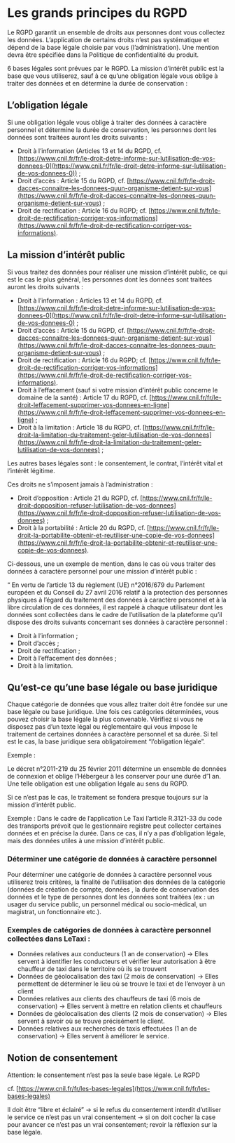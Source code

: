 # Les grands principes du RGPD

Le RGPD garantit un ensemble de droits aux personnes dont vous collectez les données. L’application de certains droits n’est pas systématique et dépend de la base légale choisie par vous (l’administration). Une mention devra être spécifiée dans la Politique de confidentialité du produit.

6 bases légales sont prévues par le RGPD. La mission d’intérêt public est la base que vous utiliserez, sauf à ce qu’une obligation légale vous oblige à traiter des données et en détermine la durée de conservation :

## L’obligation légale

Si une obligation légale vous oblige à traiter des données à caractère personnel et détermine la durée de conservation, les personnes dont les données sont traitées auront les droits suivants :

* Droit à l’information (Articles 13 et 14 du RGPD, cf. [https://www.cnil.fr/fr/le-droit-detre-informe-sur-lutilisation-de-vos-donnees-0](https://www.cnil.fr/fr/le-droit-detre-informe-sur-lutilisation-de-vos-donnees-0)) ;
* Droit d’accès : Article 15 du RGPD, cf. [https://www.cnil.fr/fr/le-droit-dacces-connaitre-les-donnees-quun-organisme-detient-sur-vous](https://www.cnil.fr/fr/le-droit-dacces-connaitre-les-donnees-quun-organisme-detient-sur-vous) ;
* Droit de rectification : Article 16 du RGPD; cf. [https://www.cnil.fr/fr/le-droit-de-rectification-corriger-vos-informations](https://www.cnil.fr/fr/le-droit-de-rectification-corriger-vos-informations).

## La mission d’intérêt public

Si vous traitez des données pour réaliser une mission d’intérêt public, ce qui est le cas le plus général, les personnes dont les données sont traitées auront les droits suivants :

* Droit à l’information : Articles 13 et 14 du RGPD, cf. [https://www.cnil.fr/fr/le-droit-detre-informe-sur-lutilisation-de-vos-donnees-0](https://www.cnil.fr/fr/le-droit-detre-informe-sur-lutilisation-de-vos-donnees-0) ;
* Droit d’accès : Article 15 du RGPD, cf. [https://www.cnil.fr/fr/le-droit-dacces-connaitre-les-donnees-quun-organisme-detient-sur-vous](https://www.cnil.fr/fr/le-droit-dacces-connaitre-les-donnees-quun-organisme-detient-sur-vous) ;
* Droit de rectification : Article 16 du RGPD; cf. [https://www.cnil.fr/fr/le-droit-de-rectification-corriger-vos-informations](https://www.cnil.fr/fr/le-droit-de-rectification-corriger-vos-informations).
* Droit à l’effacement (sauf si votre mission d’intérêt public concerne le domaine de la santé) : Article 17 du RGPD, cf. [https://www.cnil.fr/fr/le-droit-leffacement-supprimer-vos-donnees-en-ligne](https://www.cnil.fr/fr/le-droit-leffacement-supprimer-vos-donnees-en-ligne) ;
* Droit à la limitation : Article 18 du RGPD, cf. [https://www.cnil.fr/fr/le-droit-la-limitation-du-traitement-geler-lutilisation-de-vos-donnees](https://www.cnil.fr/fr/le-droit-la-limitation-du-traitement-geler-lutilisation-de-vos-donnees) ;

Les autres bases légales sont : le consentement, le contrat, l’intérêt vital et l’intérêt légitime.

Ces droits ne s’imposent jamais à l’administration :

* Droit d’opposition : Article 21 du RGPD, cf. [https://www.cnil.fr/fr/le-droit-dopposition-refuser-lutilisation-de-vos-donnees](https://www.cnil.fr/fr/le-droit-dopposition-refuser-lutilisation-de-vos-donnees) ;
* Droit à la portabilité : Article 20 du RGPD, cf. [https://www.cnil.fr/fr/le-droit-la-portabilite-obtenir-et-reutiliser-une-copie-de-vos-donnees](https://www.cnil.fr/fr/le-droit-la-portabilite-obtenir-et-reutiliser-une-copie-de-vos-donnees).

Ci-dessous, une un exemple de mention, dans le cas où vous traiter des données à caractère personnel pour une mission d’intérêt public :

“ En vertu de l’article 13 du règlement (UE) n°2016/679 du Parlement européen et du Conseil du 27 avril 2016 relatif à la protection des personnes physiques à l’égard du traitement des données à caractère personnel et à la libre circulation de ces données, il est rappelé à chaque utilisateur dont les données sont collectées dans le cadre de l’utilisation de la plateforme qu’il dispose des droits suivants concernant ses données à caractère personnel :

* Droit à l’information ;
* Droit d’accès ;
* Droit de rectification ;
* Droit à l’effacement des données ;
* Droit à la limitation.

## Qu’est-ce qu’une base légale ou base juridique

Chaque catégorie de données que vous allez traiter doit être fondée sur une base légale ou base juridique. Une fois ces catégories déterminées, vous pouvez choisir la base légale la plus convenable. Vérifiez si vous ne disposez pas d’un texte légal ou réglementaire qui vous impose le traitement de certaines données à caractère personnel et sa durée. Si tel est le cas, la base juridique sera obligatoirement “l’obligation légale”.

Exemple :

Le décret n°2011-219 du 25 février 2011 détermine un ensemble de données de connexion et oblige l’Hébergeur à les conserver pour une durée d’1 an. Une telle obligation est une obligation légale au sens du RGPD.

Si ce n’est pas le cas, le traitement se fondera presque toujours sur la mission d’intérêt public.

Exemple : Dans le cadre de l’application Le Taxi l’article R.3121-33 du code des transports prévoit que le gestionnaire registre peut collecter certaines données et en précise la durée. Dans ce cas, il n’y a pas d’obligation légale, mais des données utiles à une mission d’intérêt public.

### Déterminer une catégorie de données à caractère personnel

Pour déterminer une catégorie de données à caractère personnel vous utiliserez trois critères, la finalité de l’utilisation des données de la catégorie (données de création de compte, données , la durée de conservation des données et le type de personnes dont les données sont traitées (ex : un usager du service public, un personnel médical ou socio-médical, un magistrat, un fonctionnaire etc.).

### Exemples de catégories de données à caractère personnel collectées dans LeTaxi :

* Données relatives aux conducteurs (1 an de conservation) → Elles servent à identifier les conducteurs et vérifier leur autorisation à être chauffeur de taxi dans le territoire où ils se trouvent
* Données de géolocalisation des taxi (2 mois de conservation) → Elles permettent de déterminer le lieu où se trouve le taxi et de l’envoyer à un client
* Données relatives aux clients des chauffeurs de taxi (6 mois de conservation) → Elles servent à mettre en relation clients et chauffeurs
* Données de géolocalisation des clients (2 mois de conservation) → Elles servent à savoir où se trouve précisément le client.
* Données relatives aux recherches de taxis effectuées (1 an de conservation) → Elles servent à améliorer le service.

## Notion de consentement

Attention: le consentement n’est pas la seule base légale. Le RGPD

cf. [https://www.cnil.fr/fr/les-bases-legales](https://www.cnil.fr/fr/les-bases-legales)

Il doit être “libre et éclairé” -> si le refus du consentement interdit d’utiliser le service ce n’est pas un vrai consentement -> si on doit cocher la case pour avancer ce n’est pas un vrai consentement; revoir la réflexion sur la base légale.
